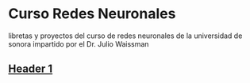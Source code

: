 # Curso Redes Neuronales
libretas y proyectos del curso de redes neuronales de la universidad de sonora impartido por el Dr. Julio Waissman

## [Header 1](https://github.com/jorgeadrianxxii/curso_redes_neuronales/proyectoCNN/)
